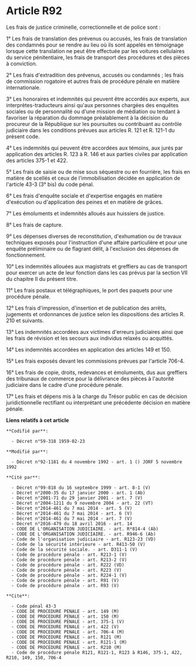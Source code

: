 # Article R92

Les frais de justice criminelle, correctionnelle et de police sont :

1° Les frais de translation des prévenus ou accusés, les frais de translation des condamnés pour se rendre au lieu où ils
sont appelés en témoignage lorsque cette translation ne peut être effectuée par les voitures cellulaires du service
pénitentiaire, les frais de transport des procédures et des pièces à conviction.

2° Les frais d'extradition des prévenus, accusés ou condamnés ; les frais de commission rogatoire et autres frais de
procédure pénale en matière internationale.

3° Les honoraires et indemnités qui peuvent être accordés aux experts, aux interprètes-traducteurs ainsi qu'aux personnes
chargées des enquêtes sociales ou de personnalité ou d'une mission de médiation ou tendant à favoriser la réparation du
dommage préalablement à la décision du procureur de la République sur les poursuites ou contribuant au contrôle judiciaire
dans les conditions prévues aux articles R. 121 et R. 121-1 du présent code.

4° Les indemnités qui peuvent être accordées aux témoins, aux jurés par application des articles R. 123 à R. 146 et aux
parties civiles par application des articles 375-1 et 422.

5° Les frais de saisie ou de mise sous séquestre ou en fourrière, les frais en matière de scellés et ceux de l'immobilisation
décidée en application de l'article 43-3 (3° bis) du code pénal.

6° Les frais d'enquête sociale et d'expertise engagés en matière d'exécution ou d'application des peines et en matière de
grâces.

7° Les émoluments et indemnités alloués aux huissiers de justice.

8° Les frais de capture.

9° Les dépenses diverses de reconstitution, d'exhumation ou de travaux techniques exposés pour l'instruction d'une affaire
particulière et pour une enquête préliminaire ou de flagrant délit, à l'exclusion des dépenses de fonctionnement.

10° Les indemnités allouées aux magistrats et greffiers au cas de transport pour exercer un acte de leur fonction dans les
cas prévus par la section VII du chapitre II du présent titre.

11° Les frais postaux et télégraphiques, le port des paquets pour une procédure pénale.

12° Les frais d'impression, d'insertion et de publication des arrêts, jugements et ordonnances de justice selon les
dispositions des articles R. 210 et suivants.

13° Les indemnités accordées aux victimes d'erreurs judiciaires ainsi que les frais de révision et les secours aux individus
relaxés ou acquittés.

14° Les indemnités accordées en application des articles 149 et 150.

15° Les frais exposés devant les commissions prévues par l'article 706-4.

16° Les frais de copie, droits, redevances et émoluments, dus aux greffiers des tribunaux de commerce pour la délivrance des
pièces à l'autorité judiciaire dans le cadre d'une procédure pénale.

17° Les frais et dépens mis à la charge du Trésor public en cas de décision juridictionnelle rectifiant ou interprétant une
précédente décision en matière pénale.

**Liens relatifs à cet article**

	**Codifié par**:

	  - Décret n°59-318 1959-02-23

	**Modifié par**:

	  - Décret n°92-1181 du 4 novembre 1992 - art. 1 () JORF 5 novembre 1992

	**Cité par**:

	  - Décret n°99-818 du 16 septembre 1999 - art. 8-1 (V)
	  - Décret n°2000-35 du 17 janvier 2000 - art. 1 (Ab)
	  - Décret n°2001-71 du 29 janvier 2001 - art. 7 (V)
	  - Décret n°2004-1211 du 9 novembre 2004 - art. 22 (VT)
	  - Décret n°2014-461 du 7 mai 2014 - art. 5 (V)
	  - Décret n°2014-461 du 7 mai 2014 - art. 6 (V)
	  - Décret n°2014-461 du 7 mai 2014 - art. 7 (V)
	  - Décret n°2016-479 du 18 avril 2016 - art. 14
	  - CODE DE L'ORGANISATION JUDICIAIRE. - art. R*814-4 (Ab)
	  - CODE DE L'ORGANISATION JUDICIAIRE. - art. R946-6 (Ab)
	  - Code de l'organisation judiciaire - art. R123-23 (VD)
	  - Code de la sécurité intérieure - art. R413-50 (V)
	  - Code de la sécurité sociale. - art. D311-1 (V)
	  - Code de procédure pénale - art. R213-1 (V)
	  - Code de procédure pénale - art. R213-2 (V)
	  - Code de procédure pénale - art. R222 (VD)
	  - Code de procédure pénale - art. R223 (V)
	  - Code de procédure pénale - art. R224-1 (V)
	  - Code de procédure pénale - art. R91 (V)
	  - Code de procédure pénale - art. R93 (V)

	**Cite**:

	  - Code pénal 43-3
	  - CODE DE PROCEDURE PENALE - art. 149 (M)
	  - CODE DE PROCEDURE PENALE - art. 150 (M)
	  - CODE DE PROCEDURE PENALE - art. 375-1 (V)
	  - CODE DE PROCEDURE PENALE - art. 422 (V)
	  - CODE DE PROCEDURE PENALE - art. 706-4 (M)
	  - CODE DE PROCEDURE PENALE - art. R121 (M)
	  - CODE DE PROCEDURE PENALE - art. R121-1 (M)
	  - CODE DE PROCEDURE PENALE - art. R210 (M)
	  - Code de procédure pénale R121, R121-1, R123 à R146, 375-1, 422, R210, 149, 150, 706-4
